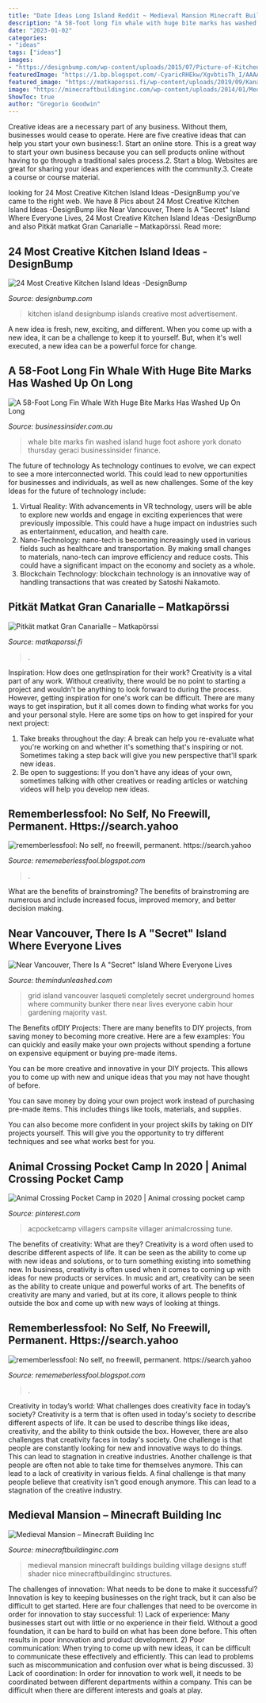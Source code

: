 ```yaml
---
title: "Date Ideas Long Island Reddit ~ Medieval Mansion Minecraft Buildings Building Village Designs Stuff Shader Nice Minecraftbuildinginc Structures"
description: "A 58-foot long fin whale with huge bite marks has washed up on long"
date: "2023-01-02"
categories:
- "ideas"
tags: ["ideas"]
images:
- "https://designbump.com/wp-content/uploads/2015/07/Picture-of-Kitchen-Islands-1.jpg"
featuredImage: "https://1.bp.blogspot.com/-CyaricRHEkw/XgvbtisTh_I/AAAAAAAAb2I/ZY_ewffLqYc-z7PxA_6197drchPKe0abQCLcBGAsYHQ/s1600/Untitled114.png"
featured_image: "https://matkaporssi.fi/wp-content/uploads/2019/09/Kanariansaaret_kartta_1.png"
image: "https://minecraftbuildinginc.com/wp-content/uploads/2014/01/Medieval-Mansion-minecraft-building-ideas-6.jpg"
ShowToc: true
author: "Gregorio Goodwin"
---
```



Creative ideas are a necessary part of any business. Without them, businesses would cease to operate. Here are five creative ideas that can help you start your own business:1. Start an online store. This is a great way to start your own business because you can sell products online without having to go through a traditional sales process.2. Start a blog. Websites are great for sharing your ideas and experiences with the community.3. Create a course or course material.

	

		
looking for 24 Most Creative Kitchen Island Ideas -DesignBump you've came to the right web. We have 8 Pics about 24 Most Creative Kitchen Island Ideas -DesignBump like Near Vancouver, There Is A &quot;Secret&quot; Island Where Everyone Lives, 24 Most Creative Kitchen Island Ideas -DesignBump and also Pitkät matkat Gran Canarialle – Matkapörssi. Read more:
		
    
## 24 Most Creative Kitchen Island Ideas -DesignBump

<img loading=lazy src="https://designbump.com/wp-content/uploads/2015/07/Picture-of-Kitchen-Islands-1.jpg" onerror="this.onerror=null;this.src='https://tse1.mm.bing.net/th?id=OIP.ohFlps1n_ZuEQAc4fsr_qgHaFj&amp;pid=15.1';" alt="24 Most Creative Kitchen Island Ideas -DesignBump">

_Source: designbump.com_

>kitchen island designbump islands creative most advertisement. 

	

A new idea is fresh, new, exciting, and different. When you come up with a new idea, it can be a challenge to keep it to yourself. But, when it's well executed, a new idea can be a powerful force for change.

    
## A 58-Foot Long Fin Whale With Huge Bite Marks Has Washed Up On Long

<img loading=lazy src="https://static.businessinsider.com/image/543811d269bedd9e174e1bee/image.jpg" onerror="this.onerror=null;this.src='https://tse1.mm.bing.net/th?id=OIP.lD0c8BJc9MHvGuz27Y3pKQHaJ4&amp;pid=15.1';" alt="A 58-Foot Long Fin Whale With Huge Bite Marks Has Washed Up On Long">

_Source: businessinsider.com.au_

>whale bite marks fin washed island huge foot ashore york donato thursday geraci businessinsider finance. 

	

The future of technology
As technology continues to evolve, we can expect to see a more interconnected world. This could lead to new opportunities for businesses and individuals, as well as new challenges. Some of the key Ideas for the future of technology include: 
1. Virtual Reality: With advancements in VR technology, users will be able to explore new worlds and engage in exciting experiences that were previously impossible. This could have a huge impact on industries such as entertainment, education, and health care.
2. Nano-Technology: nano-tech is becoming increasingly used in various fields such as healthcare and transportation. By making small changes to materials, nano-tech can improve efficiency and reduce costs. This could have a significant impact on the economy and society as a whole. 
3. Blockchain Technology: blockchain technology is an innovative way of handling transactions that was created by Satoshi Nakamoto.

    
## Pitkät Matkat Gran Canarialle – Matkapörssi

<img loading=lazy src="https://matkaporssi.fi/wp-content/uploads/2019/09/Kanariansaaret_kartta_1.png" onerror="this.onerror=null;this.src='https://tse3.mm.bing.net/th?id=OIP.xJkcErPs8C-190rYQ0AvXgHaHx&amp;pid=15.1';" alt="Pitkät matkat Gran Canarialle – Matkapörssi">

_Source: matkaporssi.fi_

>. 

	

Inspiration: How does one getInspiration for their work?
Creativity is a vital part of any work. Without creativity, there would be no point to starting a project and wouldn't be anything to look forward to during the process. However, getting inspiration for one's work can be difficult. There are many ways to get inspiration, but it all comes down to finding what works for you and your personal style. Here are some tips on how to get inspired for your next project: 
1) Take breaks throughout the day: A break can help you re-evaluate what you're working on and whether it's something that's inspiring or not. Sometimes taking a step back will give you new perspective that'll spark new ideas. 
2) Be open to suggestions: If you don't have any ideas of your own, sometimes talking with other creatives or reading articles or watching videos will help you develop new ideas.

    
## Rememberlessfool: No Self, No Freewill, Permanent. Https://search.yahoo

<img loading=lazy src="https://1.bp.blogspot.com/-CyaricRHEkw/XgvbtisTh_I/AAAAAAAAb2I/ZY_ewffLqYc-z7PxA_6197drchPKe0abQCLcBGAsYHQ/s1600/Untitled114.png" onerror="this.onerror=null;this.src='https://tse4.mm.bing.net/th?id=OIP.jHh1chWUF4j1cPWiMK4MUAHaEK&amp;pid=15.1';" alt="rememberlessfool: No self, no freewill, permanent. https://search.yahoo">

_Source: rememeberlessfool.blogspot.com_

>. 

	

What are the benefits of brainstroming?
The benefits of brainstroming are numerous and include increased focus, improved memory, and better decision making.

    
## Near Vancouver, There Is A &quot;Secret&quot; Island Where Everyone Lives

<img loading=lazy src="https://themindunleashed.com/wp-content/uploads/2015/10/offthegrid.jpg" onerror="this.onerror=null;this.src='https://tse2.mm.bing.net/th?id=OIP.tduv4qpra0knDA-PTTOftAHaED&amp;pid=15.1';" alt="Near Vancouver, There Is A &quot;Secret&quot; Island Where Everyone Lives">

_Source: themindunleashed.com_

>grid island vancouver lasqueti completely secret underground homes where community bunker there near lives everyone cabin hour gardening majority vast. 

	

The Benefits ofDIY Projects:
There are many benefits to DIY projects, from saving money to becoming more creative. Here are a few examples: 
You can quickly and easily make your own projects without spending a fortune on expensive equipment or buying pre-made items. 

You can be more creative and innovative in your DIY projects. This allows you to come up with new and unique ideas that you may not have thought of before. 

You can save money by doing your own project work instead of purchasing pre-made items. This includes things like tools, materials, and supplies. 

You can also become more confident in your project skills by taking on DIY projects yourself. This will give you the opportunity to try different techniques and see what works best for you.

    
## Animal Crossing Pocket Camp In 2020 | Animal Crossing Pocket Camp

<img loading=lazy src="https://i.pinimg.com/736x/cb/f3/02/cbf3023e8b0e69919c0aeb00e9ec7938.jpg" onerror="this.onerror=null;this.src='https://tse1.mm.bing.net/th?id=OIP.akXjlqZT6rVqIUqyb5niTwHaJS&amp;pid=15.1';" alt="Animal Crossing Pocket Camp in 2020 | Animal crossing pocket camp">

_Source: pinterest.com_

>acpocketcamp villagers campsite villager animalcrossing tune. 

	

The benefits of creativity: What are they?
Creativity is a word often used to describe different aspects of life. It can be seen as the ability to come up with new ideas and solutions, or to turn something existing into something new. In business, creativity is often used when it comes to coming up with ideas for new products or services. In music and art, creativity can be seen as the ability to create unique and powerful works of art. The benefits of creativity are many and varied, but at its core, it allows people to think outside the box and come up with new ways of looking at things.

    
## Rememberlessfool: No Self, No Freewill, Permanent. Https://search.yahoo

<img loading=lazy src="https://1.bp.blogspot.com/-PFsnpVk_dL4/XkHvB3dar8I/AAAAAAAAclA/aPQLMYwuSbw5uON040Q9_DEqwhYK1e8CACLcBGAsYHQ/s1600/Untitled430.png" onerror="this.onerror=null;this.src='https://tse1.mm.bing.net/th?id=OIP.O7__VeO_Iysmd6yZRBpOqgHaEK&amp;pid=15.1';" alt="rememberlessfool: No self, no freewill, permanent. https://search.yahoo">

_Source: rememeberlessfool.blogspot.com_

>. 

	

Creativity in today’s world: What challenges does creativity face in today’s society?
Creativity is a term that is often used in today's society to describe different aspects of life. It can be used to describe things like ideas, creativity, and the ability to think outside the box. However, there are also challenges that creativity faces in today's society. One challenge is that people are constantly looking for new and innovative ways to do things. This can lead to stagnation in creative industries. Another challenge is that people are often not able to take time for themselves anymore. This can lead to a lack of creativity in various fields. A final challenge is that many people believe that creativity isn't good enough anymore. This can lead to a stagnation of the creative industry.

    
## Medieval Mansion – Minecraft Building Inc

<img loading=lazy src="https://minecraftbuildinginc.com/wp-content/uploads/2014/01/Medieval-Mansion-minecraft-building-ideas-6.jpg" onerror="this.onerror=null;this.src='https://tse4.mm.bing.net/th?id=OIP.RuJF3lW_5WKfTV4mh-tKkAHaEJ&amp;pid=15.1';" alt="Medieval Mansion – Minecraft Building Inc">

_Source: minecraftbuildinginc.com_

>medieval mansion minecraft buildings building village designs stuff shader nice minecraftbuildinginc structures. 

	

The challenges of innovation: What needs to be done to make it successful?
Innovation is key to keeping businesses on the right track, but it can also be difficult to get started. Here are four challenges that need to be overcome in order for innovation to stay successful: 1) Lack of experience: Many businesses start out with little or no experience in their field. Without a good foundation, it can be hard to build on what has been done before. This often results in poor innovation and product development. 2) Poor communication: When trying to come up with new ideas, it can be difficult to communicate these effectively and efficiently. This can lead to problems such as miscommunication and confusion over what is being discussed. 3) Lack of coordination: In order for innovation to work well, it needs to be coordinated between different departments within a company. This can be difficult when there are different interests and goals at play.

